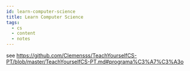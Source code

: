```yaml
---
id: learn-computer-science
title: Learn Computer Science
tags:
  - cs
  - content
  - notes
---
```


see https://github.com/Clemensss/TeachYourselfCS-PT/blob/master/TeachYourselfCS-PT.md#programa%C3%A7%C3%A3o